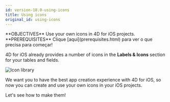 ```yaml
---
id: version-18.0-using-icons
title: Using icons
original_id: using-icons
---
```


<div markdown="1" class = "objectives">
**OBJECTIVES**
Use your own icons in 4D for iOS projects.</div> <div markdown="1" class = "prerequisites">
**PREREQUISITES**
Clique [aqui](prerequisites.html) para ver o que precisa para começar!</div>

4D for iOS already provides a number of icons in the **Labels & Icons** section for your tables and fields.

![Icon library](assets/en/custom-icons/icon-library.png)

We want you to have the best app creation experience with 4D for iOS, so now you can create and use your own icons in your iOS projects.

Let's see how to make them!